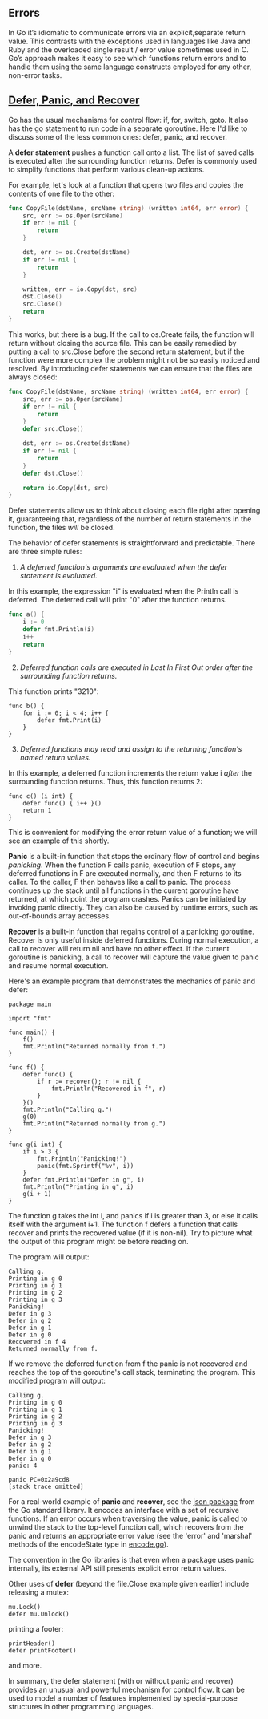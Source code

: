 ## Errors
In Go it’s idiomatic to communicate errors via an explicit,separate return value. This contrasts with the exceptions used in languages like Java and Ruby and the overloaded single result / error value sometimes used in C. Go’s approach makes it easy to see which functions return errors and to handle them using the same language constructs employed for any other, non-error tasks.


## [Defer, Panic, and Recover](https://blog.golang.org/defer-panic-and-recover)


Go has the usual mechanisms for control flow: if, for, switch, goto. It also has the go statement to run code in a separate goroutine. Here I'd like to discuss some of the less common ones: defer, panic, and recover.

A  **defer statement**  pushes a function call onto a list. The list of saved calls is executed after the surrounding function returns. Defer is commonly used to simplify functions that perform various clean-up actions.

For example, let's look at a function that opens two files and copies the contents of one file to the other:
```go
func CopyFile(dstName, srcName string) (written int64, err error) {
    src, err := os.Open(srcName)
    if err != nil {
        return
    }

    dst, err := os.Create(dstName)
    if err != nil {
        return
    }

    written, err = io.Copy(dst, src)
    dst.Close()
    src.Close()
    return
}
```
This works, but there is a bug. If the call to os.Create fails, the function will return without closing the source file. This can be easily remedied by putting a call to src.Close before the second return statement, but if the function were more complex the problem might not be so easily noticed and resolved. By introducing defer statements we can ensure that the files are always closed:
```go
func CopyFile(dstName, srcName string) (written int64, err error) {
    src, err := os.Open(srcName)
    if err != nil {
        return
    }
    defer src.Close()

    dst, err := os.Create(dstName)
    if err != nil {
        return
    }
    defer dst.Close()

    return io.Copy(dst, src)
}
```
Defer statements allow us to think about closing each file right after opening it, guaranteeing that, regardless of the number of return statements in the function, the files  _will_  be closed.

The behavior of defer statements is straightforward and predictable. There are three simple rules:

1.  _A deferred function's arguments are evaluated when the defer statement is evaluated._

In this example, the expression "i" is evaluated when the Println call is deferred. The deferred call will print "0" after the function returns.
```go
func a() {
    i := 0
    defer fmt.Println(i)
    i++
    return
}
```
2.  _Deferred function calls are executed in Last In First Out order after the surrounding function returns._

This function prints "3210":
```
func b() {
    for i := 0; i < 4; i++ {
        defer fmt.Print(i)
    }
}
```
3.  _Deferred functions may read and assign to the returning function's named return values._

In this example, a deferred function increments the return value i  _after_  the surrounding function returns. Thus, this function returns 2:
```
func c() (i int) {
    defer func() { i++ }()
    return 1
}
```
This is convenient for modifying the error return value of a function; we will see an example of this shortly.

**Panic**  is a built-in function that stops the ordinary flow of control and begins  _panicking_. When the function F calls panic, execution of F stops, any deferred functions in F are executed normally, and then F returns to its caller. To the caller, F then behaves like a call to panic. The process continues up the stack until all functions in the current goroutine have returned, at which point the program crashes. Panics can be initiated by invoking panic directly. They can also be caused by runtime errors, such as out-of-bounds array accesses.

**Recover**  is a built-in function that regains control of a panicking goroutine. Recover is only useful inside deferred functions. During normal execution, a call to recover will return nil and have no other effect. If the current goroutine is panicking, a call to recover will capture the value given to panic and resume normal execution.

Here's an example program that demonstrates the mechanics of panic and defer:
```
package main

import "fmt"

func main() {
    f()
    fmt.Println("Returned normally from f.")
}

func f() {
    defer func() {
        if r := recover(); r != nil {
            fmt.Println("Recovered in f", r)
        }
    }()
    fmt.Println("Calling g.")
    g(0)
    fmt.Println("Returned normally from g.")
}

func g(i int) {
    if i > 3 {
        fmt.Println("Panicking!")
        panic(fmt.Sprintf("%v", i))
    }
    defer fmt.Println("Defer in g", i)
    fmt.Println("Printing in g", i)
    g(i + 1)
}
```
The function g takes the int i, and panics if i is greater than 3, or else it calls itself with the argument i+1. The function f defers a function that calls recover and prints the recovered value (if it is non-nil). Try to picture what the output of this program might be before reading on.

The program will output:
```
Calling g.
Printing in g 0
Printing in g 1
Printing in g 2
Printing in g 3
Panicking!
Defer in g 3
Defer in g 2
Defer in g 1
Defer in g 0
Recovered in f 4
Returned normally from f.
```
If we remove the deferred function from f the panic is not recovered and reaches the top of the goroutine's call stack, terminating the program. This modified program will output:
```
Calling g.
Printing in g 0
Printing in g 1
Printing in g 2
Printing in g 3
Panicking!
Defer in g 3
Defer in g 2
Defer in g 1
Defer in g 0
panic: 4
 
panic PC=0x2a9cd8
[stack trace omitted]
```
For a real-world example of  **panic**  and  **recover**, see the  [json package](https://golang.org/pkg/encoding/json/)  from the Go standard library. It encodes an interface with a set of recursive functions. If an error occurs when traversing the value, panic is called to unwind the stack to the top-level function call, which recovers from the panic and returns an appropriate error value (see the 'error' and 'marshal' methods of the encodeState type in  [encode.go](https://golang.org/src/pkg/encoding/json/encode.go)).

The convention in the Go libraries is that even when a package uses panic internally, its external API still presents explicit error return values.

Other uses of  **defer**  (beyond the file.Close example given earlier) include releasing a mutex:
```
mu.Lock()
defer mu.Unlock()
```
printing a footer:
```
printHeader()
defer printFooter()
```
and more.

In summary, the defer statement (with or without panic and recover) provides an unusual and powerful mechanism for control flow. It can be used to model a number of features implemented by special-purpose structures in other programming languages.